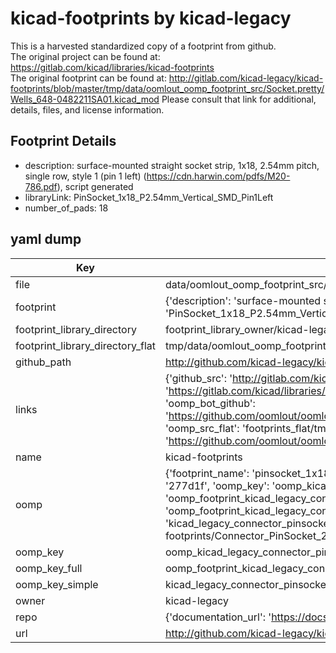 # kicad-footprints by kicad-legacy  
This is a harvested standardized copy of a footprint from github.  
The original project can be found at:  
https://gitlab.com/kicad/libraries/kicad-footprints  
The original footprint can be found at:
http://gitlab.com/kicad-legacy/kicad-footprints/blob/master/tmp/data/oomlout_oomp_footprint_src/Socket.pretty/Wells_648-0482211SA01.kicad_mod
Please consult that link for additional, details, files, and license information.  
## Footprint Details
* description: surface-mounted straight socket strip, 1x18, 2.54mm pitch, single row, style 1 (pin 1 left) (https://cdn.harwin.com/pdfs/M20-786.pdf), script generated  
* libraryLink: PinSocket_1x18_P2.54mm_Vertical_SMD_Pin1Left  
* number_of_pads: 18  
## yaml dump  
| Key | Value |  
| --- | --- |  
| file | data/oomlout_oomp_footprint_src/kicad-footprints/Connector_PinSocket_2.54mm.pretty/PinSocket_1x18_P2.54mm_Vertical_SMD_Pin1Left.kicad_mod |  
| footprint | {'description': 'surface-mounted straight socket strip, 1x18, 2.54mm pitch, single row, style 1 (pin 1 left) (https://cdn.harwin.com/pdfs/M20-786.pdf), script generated', 'libraryLink': 'PinSocket_1x18_P2.54mm_Vertical_SMD_Pin1Left', 'number_of_pads': 18} |  
| footprint_library_directory | footprint_library_owner/kicad-legacy_kicad-footprints |  
| footprint_library_directory_flat | tmp/data/oomlout_oomp_footprint_src/footprints_flat/kicad_legacy_connector_pinsocket_2_54mm_pinsocket_1x18_p2_54mm_vertical_smd_pin1left/working |  
| github_path | http://github.com/kicad-legacy/kicad-footprints/blob/master/tmp/data/oomlout_oomp_footprint_src/Connector_PinSocket_2.54mm.pretty/PinSocket_1x18_P2.54mm_Vertical_SMD_Pin1Left.kicad_mod |  
| links | {'github_src': 'http://gitlab.com/kicad-legacy/kicad-footprints/blob/master/tmp/data/oomlout_oomp_footprint_src/Socket.pretty/Wells_648-0482211SA01.kicad_mod', 'github_src_repo': 'https://gitlab.com/kicad/libraries/kicad-footprints', 'oomp_bot': 'tmp/data/oomlout_oomp_footprint_src/footprints/kicad_legacy_connector_pinsocket_2_54mm_pinsocket_1x18_p2_54mm_vertical_smd_pin1left/working', 'oomp_bot_github': 'https://github.com/oomlout/oomlout_oomp_footprint_bot/tree/main/tmp/data/oomlout_oomp_footprint_src/footprints/kicad_legacy_connector_pinsocket_2_54mm_pinsocket_1x18_p2_54mm_vertical_smd_pin1left/working', 'oomp_src_flat': 'footprints_flat/tmp/data/oomlout_oomp_footprint_src/footprints_flat/kicad_legacy_connector_pinsocket_2_54mm_pinsocket_1x18_p2_54mm_vertical_smd_pin1left/working', 'oomp_src_flat_github': 'https://github.com/oomlout/oomlout_oomp_footprint_src/tree/main/tmp/data/oomlout_oomp_footprint_src/footprints_flat/kicad_legacy_connector_pinsocket_2_54mm_pinsocket_1x18_p2_54mm_vertical_smd_pin1left/working'} |  
| name | kicad-footprints |  
| oomp | {'footprint_name': 'pinsocket_1x18_p2_54mm_vertical_smd_pin1left', 'library_name': 'connector_pinsocket_2_54mm', 'md5': '277d1f1c0815d9fe5b0c0869a24ef7fe', 'md5_10': '277d1f1c08', 'md5_5': '277d1', 'md5_6': '277d1f', 'oomp_key': 'oomp_kicad_legacy_connector_pinsocket_2_54mm_pinsocket_1x18_p2_54mm_vertical_smd_pin1left', 'oomp_key_extra': 'oomp_footprint_kicad_legacy_connector_pinsocket_2_54mm_pinsocket_1x18_p2_54mm_vertical_smd_pin1left', 'oomp_key_full': 'oomp_footprint_kicad_legacy_connector_pinsocket_2_54mm_pinsocket_1x18_p2_54mm_vertical_smd_pin1left_277d1f', 'oomp_key_simple': 'kicad_legacy_connector_pinsocket_2_54mm_pinsocket_1x18_p2_54mm_vertical_smd_pin1left', 'original_filename': 'data/oomlout_oomp_footprint_src/kicad-footprints/Connector_PinSocket_2.54mm.pretty/PinSocket_1x18_P2.54mm_Vertical_SMD_Pin1Left.kicad_mod', 'owner_name': 'kicad_legacy'} |  
| oomp_key | oomp_kicad_legacy_connector_pinsocket_2_54mm_pinsocket_1x18_p2_54mm_vertical_smd_pin1left |  
| oomp_key_full | oomp_footprint_kicad_legacy_connector_pinsocket_2_54mm_pinsocket_1x18_p2_54mm_vertical_smd_pin1left |  
| oomp_key_simple | kicad_legacy_connector_pinsocket_2_54mm_pinsocket_1x18_p2_54mm_vertical_smd_pin1left |  
| owner | kicad-legacy |  
| repo | {'documentation_url': 'https://docs.github.com/rest/repos/repos#get-a-repository', 'message': 'Not Found'} |  
| url | http://github.com/kicad-legacy/kicad-footprints |  

